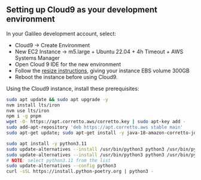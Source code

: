 ## Setting up Cloud9 as your development environment

In your Galileo development account, select:

- Cloud9 → Create Environment
- New EC2 Instance → m5.large + Ubuntu 22.04 + 4h Timeout + AWS Systems Manager
- Open Cloud 9 IDE for the new environment
- Follow the [resize instructions](https://ec2spotworkshops.com/ecs-spot-capacity-providers/workshopsetup/resize_ebs.html), giving your instance EBS volume 300GB
- Reboot the instance before using Cloud9.

Using the Cloud9 instance, install these prerequisites:

```bash
sudo apt update && sudo apt upgrade -y
nvm install lts/iron
nvm use lts/iron
npm i -g pnpm
wget -O- https://apt.corretto.aws/corretto.key | sudo apt-key add -
sudo add-apt-repository 'deb https://apt.corretto.aws stable main'
sudo apt-get update; sudo apt-get install -y java-18-amazon-corretto-jdk

sudo apt install -y python3.11
sudo update-alternatives --install /usr/bin/python3 python3 /usr/bin/python3.10 110
sudo update-alternatives --install /usr/bin/python3 python3 /usr/bin/python3.11 100
# NOTE: select python3.11 from the list
sudo update-alternatives --config python3
curl -sSL https://install.python-poetry.org | python3 -
```
